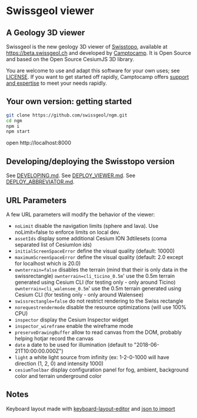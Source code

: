 # Swissgeol viewer


## A Geology 3D viewer

Swissgeol is the new geology 3D viewer of [Swisstopo](https://swisstopo.ch), available at https://beta.swissgeol.ch and developed by [Camptocamp](https://www.camptocamp.com/).
It is Open Source and based on the Open Source CesiumJS 3D library.

You are welcome to use and adapt this software for your own uses; see [LICENSE](./LICENSE). If you want to get started off rapidly, Camptocamp offers [support and expertise](https://www.camptocamp.com/geospatial_solutions) to meet your needs rapidly.


## Your own version: getting started

```bash
git clone https://github.com/swissgeol/ngm.git
cd ngm
npm i
npm start
```

open http://localhost:8000


## Developing/deploying the Swisstopo version

See [DEVELOPING.md](./DEVELOPING.md).
See [DEPLOY_VIEWER.md](./DEPLOY_VIEWER.md).
See [DEPLOY_ABBREVIATOR.md](./DEPLOY_ABBREVIATOR.md).


## URL Parameters

A few URL parameters will modify the behavior of the viewer:

- `noLimit` disable the navigation limits (sphere and lava). Use noLimit=false to enforce limits on local dev.
- `assetIds` display some additional Cesium ION 3dtilesets (coma separated list of CesiumIon ids)
- `initialScreenSpaceError` define the visual quality (default: 10000)
- `maximumScreenSpaceError` define the visual quality (default: 2.0 except for localhost which is 20.0)
- `ownterrain=false` disables the terrain (mind that their is only data in the swissrectangle)
  `ownterrain=cli_ticino_0.5m`' use the 0.5m terrain generated using Cesium CLI (for testing only - only around Ticino)
  `ownterrain=cli_walensee_0.5m`' use the 0.5m terrain generated using Cesium CLI (for testing only - only around Walensee)
- `swissrectangle=false` do not restrict rendering to the Swiss rectangle
- `norequestrendermode` disable the resource optimizations (will use 100% CPU)
- `inspector` display the Cesium Inspector widget
- `inspector_wireframe` enable the wireframe mode
- `preserveDrawingBuffer` allow to read canvas from the DOM, probably helping hotjar record the canvas
- `date` a date to be used for illumination (default to "2018-06-21T10:00:00.000Z")
- `light` a white light source from infinity (ex: 1-2-0-1000 will have direction (1, 2, 0) and intensity 1000)
- `cesiumToolbar` display configuration panel for fog, ambient, background color and terrain underground color

## Notes

Keyboard layout made with [keyboard-layout-editor](http://www.keyboard-layout-editor.com/) and [json to import](https://jira.camptocamp.com/secure/attachment/42145/keyboard-layout_upd.json)
